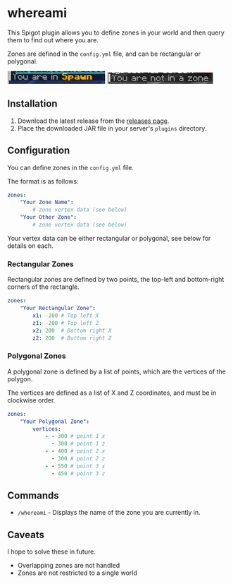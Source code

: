 # whereami

This Spigot plugin allows you to define zones in your world and then query them to find out where you are.

Zones are defined in the `config.yml` file, and can be rectangular or polygonal.

![Example: In a zone](https://github.com/jkm-mc/whereami/blob/master/examples/spawn.png?raw=true)
![Example: Not in a zone](https://github.com/jkm-mc/whereami/blob/master/examples/no-zone.png?raw=true)

## Installation

1. Download the latest release from the [releases page](https://github.com/jkm-mc/whereami/releases).
2. Place the downloaded JAR file in your server's `plugins` directory.

## Configuration

You can define zones in the `config.yml` file.

The format is as follows:

```yaml
zones:
    "Your Zone Name":
        # zone vertex data (see below)
    "Your Other Zone":
        # zone vertex data (see below)
```

Your vertex data can be either rectangular or polygonal, see below for details on each.

### Rectangular Zones

Rectangular zones are defined by two points, the top-left and bottom-right corners of the rectangle.

```yaml
zones:
    "Your Rectangular Zone":
        x1: -200 # Top left X
        z1: -200 # Top left Z
        x2: 200  # Bottom right X
        z2: 200  # Bottom right Z
```

### Polygonal Zones

A polygonal zone is defined by a list of points, which are the vertices of the polygon.

The vertices are defined as a list of X and Z coordinates, and must be in clockwise order.

```yaml
zones:
    "Your Polygonal Zone":
        vertices:
            - - 300 # point 1 x
              - 300 # point 1 z
            - - 400 # point 2 x
              - 300 # point 2 z
            - - 550 # point 3 x
              - 450 # point 3 z
```

## Commands

- `/whereami` - Displays the name of the zone you are currently in.

## Caveats

I hope to solve these in future.

- Overlapping zones are not handled
- Zones are not restricted to a single world